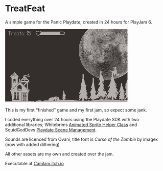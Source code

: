 # TreatFeat
A simple game for the Panic Playdate; created in 24 hours for PlayJam 6.

![alt text](https://github.com/cam-gits/TreatFeat/blob/main/Treat%20Feat.gif "Game Screenshot")

This is my first “finished” game and my first jam, so expect some jank.

I coded everything over 24 hours using the Playdate SDK with two additional libraries; Whitebrims [Animated Sprite Helper Class](https://github.com/Whitebrim/AnimatedSprite) and SquidGodDevs [Playdate Scene Management](https://github.com/SquidGodDev/Playdate-Scene-Management).

Sounds are licenced from Ovani, title font is _Curse of the Zombie_ by imagex (now with added dithering)

All other assets are my own and created over the jam. 

Executable at [CamIam.itch.io](https://camiam.itch.io/treat-feat)
